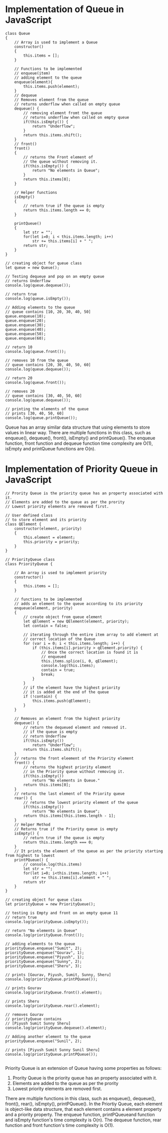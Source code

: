 # Implementation of Queue in JavaScript

```
class Queue
{
    // Array is used to implement a Queue
    constructor() 
    {
        this.items = [];
    }

    // Functions to be implemented
    // enqueue(item)
    // adding element to the queue
    enqueue(element){
        this.items.push(element);
    }
    // dequeue
    // Removes element from the queue 
    // returns underflow when called on empty queue
    dequeue() {
        // removing element fromt the queue
        // returns underflow when called on empty queue
        if(this.isEmpty()) {
            return "Underflow";
        }
        return this.items.shift();
    }
    // front()
    front()
    {
        // returns the Front element of
        // the queue without removing it.
        if(this.isEmpty()) {
            return "No elements in Queue";
        }
        return this.items[0];
    }

    // Helper functions
    isEmpty()
    {
        // return true if the queue is empty
        return this.items.length == 0;
    }

    printQueue() 
    {
        let str = "";
        for(let i=0; i < this.items.length; i++)
            str += this.items[i] + " ";
        return str;
    }
}

// creating object for queue class
let queue = new Queue();

// Testing dequeue and pop on an empty queue
// returns Underflow
console.log(queue.dequeue());

// return true 
console.log(queue.isEmpty());

// Adding elements to the queue
// queue contains [10, 20, 30, 40, 50]
queue.enqueue(10);
queue.enqueue(20);
queue.enqueue(30);
queue.enqueue(40);
queue.enqueue(50);
queue.enqueue(60);

// return 10 
console.log(queue.front());

// removes 10 from the queue
// queue contains [20, 30, 40, 50, 60]
console.log(queue.dequeue());

// return 20
console.log(queue.front());

// removes 20
// queue contains [30, 40, 50, 60]
console.log(queue.dequeue());

// printing the elements of the queue
// prints [30, 40, 50, 60]
console.log(queue.printQueue());

```

Queue has an array similar data structure that using elements to store values in linear way. There are multiple functions in this class, such as enqueue(), dequeue(), front(), isEmpty() and printQueue(). The enqueue function, front function and dequeue function time complexity are O(1), isEmpty and printQueue functions are O(n).

# Implementation of Priority Queue in JavaScript
```
// Prority Queue is the priority queue has an property associated with it. 
// Elements are added to the queue as per the prority
// Lowest priority elements are removed first. 

// User defined class
// to store element and its priority
class QElement {
    constructor(element, priority)
    {
        this.element = element;
        this.priority = priority;
    }
}

// PriorityQueue class
class PriorityQueue {

    // An array is used to implement priority
    constructor()
    {
        this.items = [];
    }

    // functions to be implemented
    // adds an element to the queue according to its priority
    enqueue(element, priority)
    {
        // create object from queue element
        let qElement = new QElement(element, priority); 
        let contain = false; 

        // iterating through the entire item array to add element at 
        // correct location of the Queue 
        for (var i = 0; i < this.items.length; i++) { 
            if (this.items[i].priority > qElement.priority) {
                // Once the correct location is found it is
                // enqueued 
                this.items.splice(i, 0, qElement); 
                console.log(this.items);
                contain = true;
                break;
            }    
        }
        // if the element have the highest priority
        // it is added at the end of the queue 
        if (!contain) { 
            this.items.push(qElement); 
        } 
    }
    
    // Removes an element from the highest priority
    dequeue() {
        // return the dequeued element and removed it.
        // if the queue is empty
        // return Underflow
        if(this.isEmpty())
            return "Underflow";
        return this.items.shift();
    }
    // returns the front eleement of the Priority element
    front() {
        // returns the highest priority element 
        // in the Priority queue without removing it.
        if(this.isEmpty())
            return "No elements in Queue."
        return this.items[0];
    }
    // returns the last element of the Priority queue 
    rear() {
        // returns the lowest priority element of the queue 
        if(this.isEmpty())
            return "No elements in Queue";
        return this.items[this.items.length - 1];
    }
    // Helper Method
    // Returns true if the Priority queue is empty
    isEmpty() {
        // return true if the queue is empty
        return this.items.length === 0;
    }
    // It prints the element of the queue as per the priority starting from highest to lowest
    printPQueue() {
        // console.log(this.items)
        let str = "";
        for(let i=0; i<this.items.length; i++)
            str += this.items[i].element + " ";
        return str
    }
}

// creating object for queue class
let priorityQueue = new PriorityQueue();

// testing is Empty and front on an empty queue 11
// return true
console.log(priorityQueue.isEmpty());

// return "No elements in Queue"
console.log(priorityQueue.front());

// adding elements to the queue 
priorityQueue.enqueue("Sumit", 2); 
priorityQueue.enqueue("Gourav", 1);
priorityQueue.enqueue("Piyush", 1);
priorityQueue.enqueue("Sunny", 2);
priorityQueue.enqueue("Sheru", 3);

// prints [Gourav, Piyush, Sumit, Sunny, Sheru]
console.log(priorityQueue.printPQueue());

// prints Gourav
console.log(priorityQueue.front().element);

// prints Sheru
console.log(priorityQueue.rear().element);

// removes Gourav
// priorityQueue contains 
// [Piyush Sumit Sunny Sheru]
console.log(priorityQueue.dequeue().element);

// Adding another element to the queue
priorityQueue.enqueue("Sunil", 2);

// prints [Piyush Sumit Sunny Sunil Sheru]
console.log(priorityQueue.printPQueue());


```

Priority Queue is an extension of Queue having some properties as follows: 

1. Prority Queue is the priority queue has an property associated with it. 
2. Elements are added to the queue as per the prority
3. Lowest priority elements are removed first. 

There are multiple functions in this class, such as enqueue(), dequeue(), front(), rear(), isEmpty(), printPQueue(). In the Priortiy Queue, each element is object-like data structure, that each element contains a element property and a priority property. The enqueue function, printPQueueand function and isEmpty function's time complexity is O(n). The dequeue function, rear function and front function's time complexity is O(1).